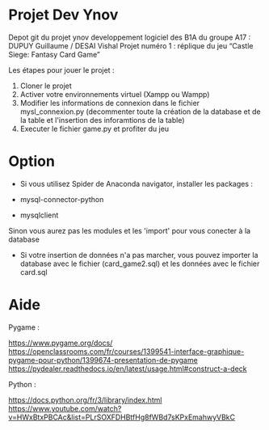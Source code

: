 # Projet Dev Ynov

Depot git du projet ynov developpement logiciel des B1A du groupe A17 : DUPUY Guillaume / DESAI Vishal
Projet numéro 1 : réplique du jeu “Castle Siege: Fantasy Card Game” 

Les étapes pour jouer le projet :

1. Cloner le projet 
2. Activer votre environnements virtuel (Xampp ou Wampp)
3. Modifier les informations de connexion dans le fichier mysl_connexion.py (decommenter toute la création de la database et de la table et l'insertion des inforamtions de la table)
4. Executer le fichier game.py et profiter du jeu


# Option
- Si vous utilisez Spider de Anaconda navigator, installer les packages :

 - mysql-connector-python
 - mysqlclient

Sinon vous aurez pas les modules et les 'import' pour vous conecter à la database

- Si votre insertion de données n'a pas marcher, vous pouvez importer la database avec le fichier (card_game2.sql) et les données avec le fichier card.sql

# Aide
 
Pygame : 

https://www.pygame.org/docs/
https://openclassrooms.com/fr/courses/1399541-interface-graphique-pygame-pour-python/1399674-presentation-de-pygame
https://pydealer.readthedocs.io/en/latest/usage.html#construct-a-deck

Python : 

https://docs.python.org/fr/3/library/index.html
https://www.youtube.com/watch?v=HWxBtxPBCAc&list=PLrSOXFDHBtfHg8fWBd7sKPxEmahwyVBkC
